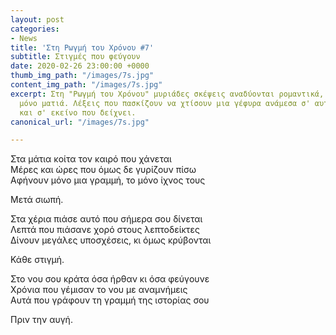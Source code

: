 ```yaml
---
layout: post
categories:
- News
title: 'Στη Ρωγμή του Χρόνου #7'
subtitle: Στιγμές που φεύγουν
date: 2020-02-26 23:00:00 +0000
thumb_img_path: "/images/7s.jpg"
content_img_path: "/images/7s.jpg"
excerpt: Στη "Ρωγμή του Χρόνου" μυριάδες σκέψεις αναδύονται ρομαντικά, μέσα από μια
  μόνο ματιά. Λέξεις που πασκίζουν να χτίσουν μια γέφυρα ανάμεσα σ' αυτό που μιλά
  και σ' εκείνο που δείχνει.
canonical_url: "/images/7s.jpg"

---
```

Στα μάτια κοίτα τον καιρό που χάνεται  
Μέρες και ώρες που όμως δε γυρίζουν πίσω  
Αφήνουν μόνο μια γραμμή, το μόνο ίχνος τους

Μετά σιωπή.

Στα χέρια πιάσε αυτό που σήμερα σου δίνεται  
Λεπτά που πιάσανε χορό στους λεπτοδείκτες  
Δίνουν μεγάλες υποσχέσεις, κι όμως κρύβονται

Κάθε στιγμή.

Στο νου σου κράτα όσα ήρθαν κι όσα φεύγουνε  
Χρόνια που γέμισαν το νου με αναμνήμεις  
Αυτά που γράφουν τη γραμμή της ιστορίας σου

Πριν την αυγή.